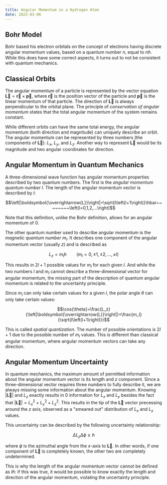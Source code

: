 ```yaml
---
title: Angular Momentum in a Hydrogen Atom
date: 2022-03-06
---
```


## Bohr Model

Bohr based his electron orbitals on the concept of electrons having discrete angular momentum values, based on a quantum number $n$, equal to $n\hbar$. While this does have some correct aspects, it turns out to not be consistent with quantum mechanics.

## Classical Orbits

The angular momentum of a particle is represented by the vector equation $\boldsymbol{\overrightarrow{L}}=\boldsymbol{\overrightarrow{r}}\times\boldsymbol{\overrightarrow{p}}$, where $\boldsymbol{\overrightarrow{r}}$ is the position vector of the particle and $\boldsymbol{\overrightarrow{p}}$ is the linear momentum of that particle. The direction of $\boldsymbol{\overrightarrow{L}}$ is always perpendicular to the orbital plane. The principle of *conservation of angular momentum* states that the total angular momentum of the system remains constant.

While different orbits can have the same total energy, the angular momentum (both direction and magnitude) can uniquely describe an orbit. The angular momentum can be represented by three numbers (the components of $\boldsymbol{\overrightarrow{L}}$): $L_x$, $L_y$, and $L_z$. Another way to represent $\boldsymbol{\overrightarrow{L}}$ would be its magnitude and two angular coordinates for direction.

## Angular Momentum in Quantum Mechanics

A three-dimensional wave function has angular momentum properties described by two quantum numbers. The first is the *angular momentum quantum number $l$*. The length of the angular momentum vector is described by $l$:

$$\left|\boldsymbol{\overrightarrow{L}}\right|=\sqrt{l\left(l+1\right)}\hbar~~~~~~~~\left(l=0,1,2,...\right)$$

Note that this definition, unlike the Bohr definition, allows for an angular momentum of $0$.

The other quantum number used to describe angular momentum is the *magnetic quantum number $m_l$*. It describes one component of the angular momentum vector (usually $z$) and is described as

$$L_z=m_l\hbar~~~~~~~~\left(m_l=0,\pm 1,\pm 2,...,\pm l\right)$$

This results in $2l+1$ possible values for $m_l$ for each given $l$. And while the two numbers $l$ and $m_l$ cannot describe a three-dimensional vector for angular momentum, the missing part of the description of quantum angular momentum is related to the uncertainty principle.

Since $m_l$ can only take certain values for a given $l$, the polar angle $\theta$ can only take certain values:

$$\cos{\theta}=\frac{L_z}{\left|\boldsymbol{\overrightarrow{L}}\right|}=\frac{m_l}{\sqrt{l\left(l+1\right)}}$$

This is called *spatial quantization*. The number of possible orientations is $2l+1$ due to the possible number of $m_l$ values. This is different than classical angular momentum, where angular momentum vectors can take any direction.

## Angular Momentum Uncertainty

In quantum mechanics, the maximum amount of permitted information about the angular momentum vector is its length and $z$ component. Since a three-dimensional vector requires three numbers to fully describe it, we are always missing some information about the angular momentum. Knowing $\left|\boldsymbol{\overrightarrow{L}}\right|$ and $L_z$ exactly results in $0$ information for $L_x$ and $L_y$ besides the fact that $\left|\boldsymbol{\overrightarrow{L}}\right|=L_x^2+L_y^2+L_z^2$. This results in the tip of the $\boldsymbol{\overrightarrow{L}}$ vector precessing around the $z$ axis, observed as a "smeared out" distribution of $L_x$ and $L_y$ values.

This uncertainty can be described by the following uncertainty relationship:

$$\Delta L_z\Delta\phi\geq\hbar$$

where $\phi$ is the azimuthal angle from the $x$-axis to $\boldsymbol{\overrightarrow{L}}$. In other words, if one component of $\boldsymbol{\overrightarrow{L}}$ is completely known, the other two are completely undetermined.

This is why the length of the angular momentum vector cannot be defined as $l\hbar$: if this was true, it would be possible to know exactly the length and direction of the angular momentum, violating the uncertainty principle.